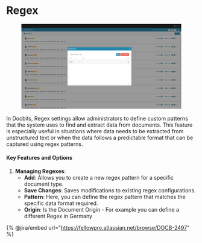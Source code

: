 # Regex

<figure><img src="../../../../.gitbook/assets/Bildschirmfoto 2024-05-08 um 09.38.59.png" alt=""><figcaption></figcaption></figure>

In Docbits, Regex settings allow administrators to define custom patterns that the system uses to find and extract data from documents. This feature is especially useful in situations where data needs to be extracted from unstructured text or when the data follows a predictable format that can be captured using regex patterns.

#### Key Features and Options

1. **Managing Regexes**:
   * **Add**: Allows you to create a new regex pattern for a specific document type.
   * **Save Changes**: Saves modifications to existing regex configurations.
   * **Pattern**: Here, you can define the regex pattern that matches the specific data format required.
   * **Origin**: Is the Document Origin - For example you can define a different Regex in Germany

{% @jira/embed url="https://fellowpro.atlassian.net/browse/DOCB-2497" %}
